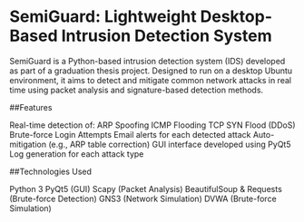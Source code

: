 
# SemiGuard: Lightweight Desktop-Based Intrusion Detection System
SemiGuard is a Python-based intrusion detection system (IDS) developed as part of a graduation thesis project. Designed to run on a desktop Ubuntu environment, it aims to detect and mitigate common network attacks in real time using packet analysis and signature-based detection methods.

##Features

Real-time detection of:
ARP Spoofing
ICMP Flooding
TCP SYN Flood (DDoS)
Brute-force Login Attempts
Email alerts for each detected attack
Auto-mitigation (e.g., ARP table correction)
GUI interface developed using PyQt5
Log generation for each attack type

##Technologies Used

Python 3
PyQt5 (GUI)
Scapy (Packet Analysis)
BeautifulSoup & Requests (Brute-force Detection)
GNS3 (Network Simulation)
DVWA (Brute-force Simulation)


